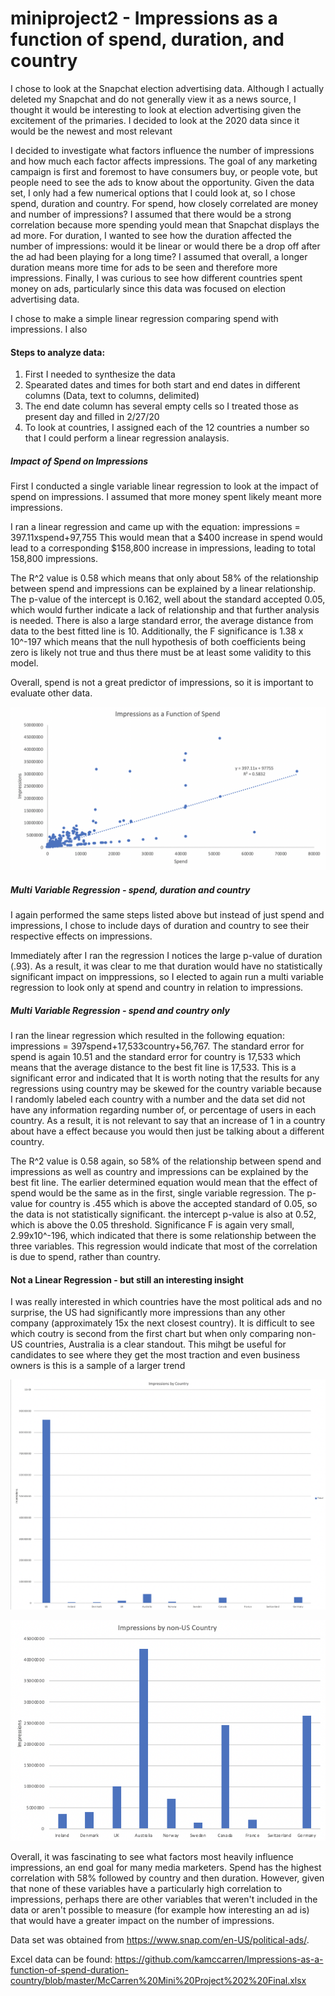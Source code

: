# miniproject2 - Impressions as a function of spend, duration, and country

I chose to look at the Snapchat election advertising data. Although I actually deleted my Snapchat and do not generally view it as a news source, I thought it would be interesting to look at election advertising given the excitement of the primaries. I decided to look at the 2020 data since it would be the newest and most relevant

I decided to investigate what factors influence the number of impressions and how much each factor affects impressions. The goal of any marketing campaign is first and foremost to have consumers buy, or people vote, but people need to see the ads to know about the opportunity. Given the data set, I only had a few numerical options that I could look at, so I chose spend, duration and country. For spend, how closely correlated are money and number of impressions? I assumed that there would be a strong correlation because more spending yould mean that Snapchat displays the ad more.  For duration, I wanted to see how the duration affected the number of impressions: would it be linear or would there be a drop off after the ad had been playing for a long time? I assumed that overall, a longer duration means more time for ads to be seen and therefore more impressions. Finally, I was curious to see how different countries spent money on ads, particularly since this data was focused on election advertising data.

I chose to make a simple linear regression comparing spend with impressions. I also 

#### Steps to analyze data:
1. First I needed to synthesize the data
2. Spearated dates and times for both start and end dates in different columns (Data, text to columns, delimited)
3. The end date column has several empty cells so I treated those as present day and filled in 2/27/20
4. To look at countries, I assigned each of the 12 countries a number so that I could perform a linear regression analaysis.

##### Impact of Spend on Impressions

First I conducted a single variable linear regression to look at the impact of spend on impressions. I assumed that more money spent likely meant more impressions. 

I ran a linear regression and came up with the equation: impressions = 397.11xspend+97,755
This would mean that a $400 increase in spend would lead to a corresponding $158,800 increase in impressions, leading to total 158,800 impressions.

The R^2 value is 0.58 which means that only about 58% of the relationship between spend and impressions can be explained by a linear relationship. The p-value of the intercept is 0.162, well about the standard accepted 0.05, which would further indicate a lack of relationship and that further analysis is needed. There is also a large standard error, the average distance from data to the best fitted line is 10. Additionally, the F significance is 1.38 x 10^-197 which means that the null hypothesis of both coefficients being zero is likely not true and thus there must be at least some validity to this model.

Overall, spend is not a great predictor of impressions, so it is important to evaluate other data.

![](https://github.com/kamccarren/Impressions-as-a-function-of-spend-duration-country/blob/master/Impressions%20by%20Spend.png)

##### Multi Variable Regression - spend, duration and country
I again performed the same steps listed above but instead of just spend and impressions, I chose to include days of duration and country to see their respective effects on impressions.

Immediately after I ran the regression I notices the large p-value of duration (.93). As a result, it was clear to me that duration would have no statistically significant impact on imppressions, so I elected to again run a multi variable regression to look only at spend and country in relation to impressions.

##### Multi Variable Regression - spend and country only
I ran the linear regression which resulted in the following equation: impressions = 397spend+17,533country+56,767. The standard error for spend is again 10.51 and the standard error for country is 17,533 which means that the average distance to the best fit line is 17,533. This is a significant error and indicated that It is worth noting that the results for any regressions using country may be skewed for the country variable because I randomly labeled each country with a number and the data set did not have any information regarding number of, or percentage of users in each country. As a result, it is not relevant to say that an increase of 1 in a country about have a effect because you would then just be talking about a different country.

The R^2 value is 0.58 again, so 58% of the relationship between spend and impressions as well as country and impressions can be explained by the best fit line. The earlier determined equation would mean that the effect of spend would be the same as in the first, single variable regression. The p-value for country is .455 which is above the accepted standard of 0.05, so the data is not statistically significant. the intercept p-value is also at 0.52, which is above the 0.05 threshold. Significance F is again very small, 2.99x10^-196, which indicated that there is some relationship between the three variables. This regression would indicate that most of the correlation is due to spend, rather than country.

#### Not a Linear Regression - but still an interesting insight

I was really interested in which countries have the most political ads and no surprise, the US had significantly more impressions than any other company (approximately 15x the next closest country). It is difficult to see which coutry is second from the first chart but when only comparing non-US countries, Australia is a clear standout. This mihgt be useful for candidates to see where they get the most traction and even business owners is this is a sample of a larger trend

![](https://github.com/kamccarren/Impressions-as-a-function-of-spend-duration-country/blob/master/Total%20Impressions%20by%20Country.png)

![](https://github.com/kamccarren/Impressions-as-a-function-of-spend-duration-country/blob/master/Impressions%20by%20non-US%20Country.png)

Overall, it was fascinating to see what factors most heavily influence impressions, an end goal for many media marketers. Spend has the highest correlation with 58% followed by country and then duration. However, given that none of these variables have a particularly high correlation to impressions, perhaps there are other variables that weren't included in the data or aren't possible to measure (for example how interesting an ad is) that would have a greater impact on the number of impressions.

Data set was obtained from https://www.snap.com/en-US/political-ads/. <Snapchat Political Ads Library>

Excel data can be found: https://github.com/kamccarren/Impressions-as-a-function-of-spend-duration-country/blob/master/McCarren%20Mini%20Project%202%20Final.xlsx <Github>
